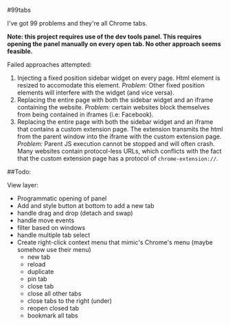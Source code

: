 #99tabs

I've got 99 problems and they're all Chrome tabs.

**Note: this project requires use of the dev tools panel. This requires opening the panel manually on every open tab. No other approach seems feasible.**

Failed approaches attempted:

1. Injecting a fixed position sidebar widget on every page. Html element is resized to accomodate this element. *Problem:* Other fixed position elements will interfere with the widget (and vice versa).
2. Replacing the entire page with both the sidebar widget and an iframe containing the website. *Problem:* certain websites block themselves from being contained in iframes (i.e: Facebook).
3. Replacing the entire page with both the sidebar widget and an iframe that contains a custom extension page. The extension transmits the html from the parent window into the iframe with the custom extension page. *Problem:* Parent JS execution cannot be stopped and will often crash. Many websites contain protocol-less URLs, which conflicts with the fact that the custom extension page has a protocol of `chrome-extension://`.

##Todo:

View layer:  

* Programmatic opening of panel
* Add and style button at bottom to add a new tab
* handle drag and drop (detach and swap)
* handle move events
* filter based on windows
* handle multiple tab select
* Create right-click context menu that mimic's Chrome's menu (maybe somehow use their menu)
    * new tab
    * reload
    * duplicate 
    * pin tab
    * close tab
    * close all other tabs
    * close tabs to the right (under)
    * reopen closed tab
    * bookmark all tabs
